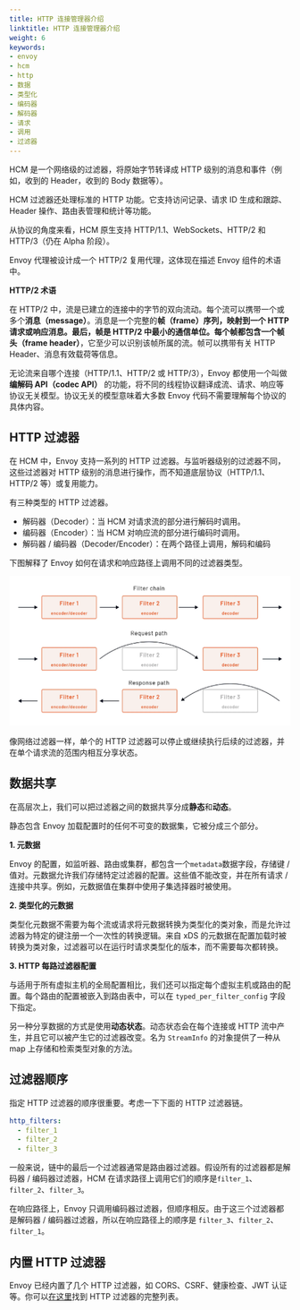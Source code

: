 ```yaml
---
title: HTTP 连接管理器介绍
linktitle: HTTP 连接管理器介绍
weight: 6
keywords:
- envoy
- hcm
- http
- 数据
- 类型化
- 编码器
- 解码器
- 请求
- 调用
- 过滤器
---
```

HCM 是一个网络级的过滤器，将原始字节转译成 HTTP 级别的消息和事件（例如，收到的 Header，收到的 Body 数据等）。

HCM 过滤器还处理标准的 HTTP 功能。它支持访问记录、请求 ID 生成和跟踪、Header 操作、路由表管理和统计等功能。

从协议的角度来看，HCM 原生支持 HTTP/1.1、WebSockets、HTTP/2 和 HTTP/3（仍在 Alpha 阶段）。

Envoy 代理被设计成一个 HTTP/2 复用代理，这体现在描述 Envoy 组件的术语中。

**HTTP/2 术语**

在 HTTP/2 中，流是已建立的连接中的字节的双向流动。每个流可以携带一个或多个**消息（message）**。消息是一个完整的**帧（frame）**序列，映射到一个 HTTP 请求或响应消息。最后，帧是 HTTP/2 中最小的通信单位。每个帧都包含一个**帧头（frame header）**，它至少可以识别该帧所属的流。帧可以携带有关 HTTP Header、消息有效载荷等信息。

无论流来自哪个连接（HTTP/1.1、HTTP/2 或 HTTP/3），Envoy 都使用一个叫做 **编解码 API（codec API）** 的功能，将不同的线程协议翻译成流、请求、响应等协议无关模型。协议无关的模型意味着大多数 Envoy 代码不需要理解每个协议的具体内容。

## HTTP 过滤器

在 HCM 中，Envoy 支持一系列的 HTTP 过滤器。与监听器级别的过滤器不同，这些过滤器对 HTTP 级别的消息进行操作，而不知道底层协议（HTTP/1.1、HTTP/2 等）或复用能力。

有三种类型的 HTTP 过滤器。

- 解码器（Decoder）：当 HCM 对请求流的部分进行解码时调用。
- 编码器（Encoder）：当 HCM 对响应流的部分进行编码时调用。
- 解码器 / 编码器（Decoder/Encoder）：在两个路径上调用，解码和编码

下图解释了 Envoy 如何在请求和响应路径上调用不同的过滤器类型。

![请求响应路径及 HTTP 过滤器](request-response.webp)

像网络过滤器一样，单个的 HTTP 过滤器可以停止或继续执行后续的过滤器，并在单个请求流的范围内相互分享状态。

## 数据共享

在高层次上，我们可以把过滤器之间的数据共享分成**静态**和**动态**。

静态包含 Envoy 加载配置时的任何不可变的数据集，它被分成三个部分。

**1. 元数据**

Envoy 的配置，如监听器、路由或集群，都包含一个`metadata`数据字段，存储键 / 值对。元数据允许我们存储特定过滤器的配置。这些值不能改变，并在所有请求 / 连接中共享。例如，元数据值在集群中使用子集选择器时被使用。

**2. 类型化的元数据**

类型化元数据不需要为每个流或请求将元数据转换为类型化的类对象，而是允许过滤器为特定的键注册一个一次性的转换逻辑。来自 xDS 的元数据在配置加载时被转换为类对象，过滤器可以在运行时请求类型化的版本，而不需要每次都转换。

**3. HTTP 每路过滤器配置** 

与适用于所有虚拟主机的全局配置相比，我们还可以指定每个虚拟主机或路由的配置。每个路由的配置被嵌入到路由表中，可以在 `typed_per_filter_config` 字段下指定。

另一种分享数据的方式是使用**动态状态**。动态状态会在每个连接或 HTTP 流中产生，并且它可以被产生它的过滤器改变。名为 `StreamInfo` 的对象提供了一种从 map 上存储和检索类型对象的方法。

## 过滤器顺序

指定 HTTP 过滤器的顺序很重要。考虑一下下面的 HTTP 过滤器链。

```yaml
http_filters:
  - filter_1
  - filter_2
  - filter_3
```

一般来说，链中的最后一个过滤器通常是路由器过滤器。假设所有的过滤器都是解码器 / 编码器过滤器，HCM 在请求路径上调用它们的顺序是`filter_1`、`filter_2`、`filter_3`。

在响应路径上，Envoy 只调用编码器过滤器，但顺序相反。由于这三个过滤器都是解码器 / 编码器过滤器，所以在响应路径上的顺序是 `filter_3`、`filter_2`、`filter_1`。

## 内置 HTTP 过滤器

Envoy 已经内置了几个 HTTP 过滤器，如 CORS、CSRF、健康检查、JWT 认证等。你可以[在这里](https://www.envoyproxy.io/docs/envoy/latest/configuration/http/http_filters/http_filters#config-http-filters)找到 HTTP 过滤器的完整列表。